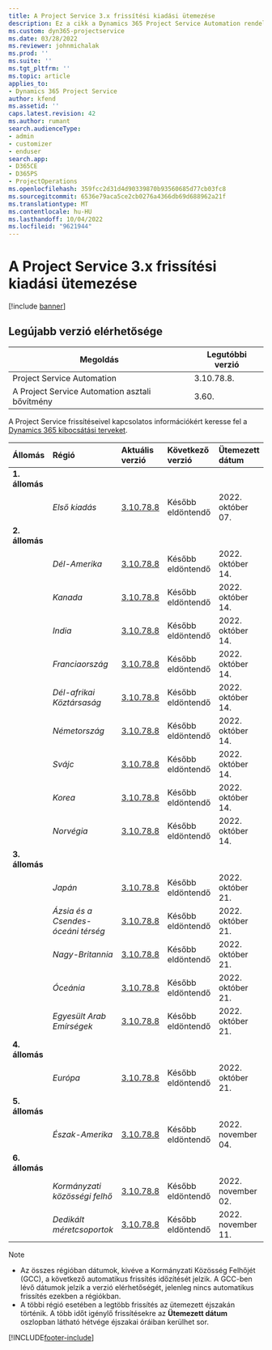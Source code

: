 ```yaml
---
title: A Project Service 3.x frissítési kiadási ütemezése
description: Ez a cikk a Dynamics 365 Project Service Automation rendelkezésre álló és következő kiadásairól tartalmaz információkat.
ms.custom: dyn365-projectservice
ms.date: 03/28/2022
ms.reviewer: johnmichalak
ms.prod: ''
ms.suite: ''
ms.tgt_pltfrm: ''
ms.topic: article
applies_to:
- Dynamics 365 Project Service
author: kfend
ms.assetid: ''
caps.latest.revision: 42
ms.author: rumant
search.audienceType:
- admin
- customizer
- enduser
search.app:
- D365CE
- D365PS
- ProjectOperations
ms.openlocfilehash: 359fcc2d31d4d90339870b93560685d77cb03fc8
ms.sourcegitcommit: 6536e79aca5ce2cb0276a4366db69d688962a21f
ms.translationtype: MT
ms.contentlocale: hu-HU
ms.lasthandoff: 10/04/2022
ms.locfileid: "9621944"
---
```

# <a name="update-release-schedule-for-project-service-3x"></a>A Project Service 3.x frissítési kiadási ütemezése

[!include [banner](../includes/psa-now-project-operations.md)]

## <a name="latest-version-availability"></a>Legújabb verzió elérhetősége

| Megoldás  | Legutóbbi verzió |
|-------|----|
| Project Service Automation    | 3.10.78.8. |
| A Project Service Automation asztali bővítmény                | 3.60.          |

A Project Service frissítéseivel kapcsolatos információkért keresse fel a [Dynamics 365 kibocsátási terveket](/dynamics365/release-plans/). 

| Állomás  | Régió | Aktuális verzió | Következő verzió |  Ütemezett dátum
| :---   | :---   | :---   | :---   |:---   |         
|<strong>1. állomás</strong> | |  |  | |
| | <i>Első kiadás</i> | [3.10.78.8](whats-new-ur-47.md)| Később eldöntendő | 2022. október 07.
|<strong>2. állomás</strong> | |  |  | |
| | <i>Dél-Amerika</i> | [3.10.78.8](whats-new-ur-47.md) | Később eldöntendő | 2022. október 14.
| | <i>Kanada</i> | [3.10.78.8](whats-new-ur-47.md) | Később eldöntendő | 2022. október 14.
| | <i>India</i> | [3.10.78.8](whats-new-ur-47.md) | Később eldöntendő | 2022. október 14.
| | <i>Franciaország</i> | [3.10.78.8](whats-new-ur-47.md) | Később eldöntendő | 2022. október 14.
| | <i>Dél-afrikai Köztársaság</i> | [3.10.78.8](whats-new-ur-47.md) | Később eldöntendő | 2022. október 14.
| | <i>Németország</i> | [3.10.78.8](whats-new-ur-47.md) | Később eldöntendő | 2022. október 14.
| | <i>Svájc</i> | [3.10.78.8](whats-new-ur-47.md) | Később eldöntendő | 2022. október 14.
| | <i>Korea</i> | [3.10.78.8](whats-new-ur-47.md) | Később eldöntendő | 2022. október 14.
| | <i>Norvégia</i> | [3.10.78.8](whats-new-ur-47.md) | Később eldöntendő | 2022. október 14.
|<strong>3. állomás</strong> | |  |  | |
| | <i>Japán</i> | [3.10.78.8](whats-new-ur-47.md) | Később eldöntendő | 2022. október 21.
| | <i>Ázsia és a Csendes-óceáni térség</i> | [3.10.78.8](whats-new-ur-47.md) | Később eldöntendő | 2022. október 21.
| | <i>Nagy-Britannia</i> | [3.10.78.8](whats-new-ur-47.md) | Később eldöntendő | 2022. október 21.
| | <i>Óceánia</i> | [3.10.78.8](whats-new-ur-47.md) | Később eldöntendő | 2022. október 21.
| | <i>Egyesült Arab Emírségek</i> | [3.10.78.8](whats-new-ur-47.md) | Később eldöntendő | 2022. október 21.
|<strong>4. állomás</strong> | |  |  | |
| | <i>Európa</i> | [3.10.78.8](whats-new-ur-47.md) | Később eldöntendő | 2022. október 21.
|<strong>5. állomás</strong> | |  |  | |
| | <i>Észak-Amerika</i> | [3.10.78.8](whats-new-ur-47.md) | Később eldöntendő | 2022. november 04.
|<strong>6. állomás</strong> | |  |  | |
| | <i>Kormányzati közösségi felhő</i> | [3.10.78.8](whats-new-ur-47.md) | Később eldöntendő | 2022. november 02.
| | <i>Dedikált méretcsoportok</i> | [3.10.78.8](whats-new-ur-47.md) | Később eldöntendő | 2022. november 11.




>[!Note]
> - Az összes régióban dátumok, kivéve a Kormányzati Közösség Felhőjét (GCC), a következő automatikus frissítés időzítését jelzik. A GCC-ben lévő dátumok jelzik a verzió elérhetőségét, jelenleg nincs automatikus frissítés ezekben a régiókban.
> - A többi régió esetében a legtöbb frissítés az ütemezett éjszakán történik. A több időt igénylő frissítésekre az **Ütemezett dátum** oszlopban látható hétvége éjszakai óráiban kerülhet sor.


[!INCLUDE[footer-include](../includes/footer-banner.md)]
